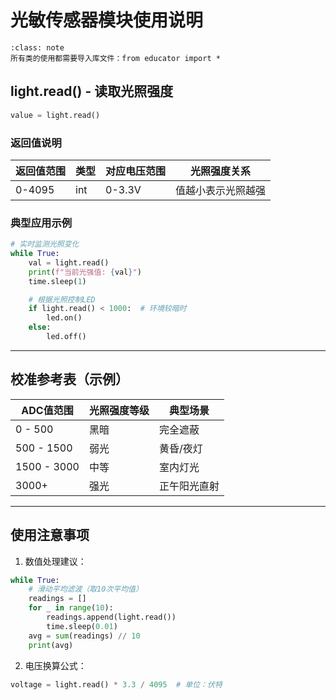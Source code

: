 # 光敏传感器模块使用说明

```{admonition} 注意：
:class: note
所有类的使用都需要导入库文件：from educator import * 
```

## light.read() - 读取光照强度

```python
value = light.read()
```

### 返回值说明

| 返回值范围 | 类型 | 对应电压范围 | 光照强度关系       |
| ---------- | ---- | ------------ | ------------------ |
| 0-4095     | int  | 0-3.3V       | 值越小表示光照越强 |

### 典型应用示例

```python
# 实时监测光照变化
while True:
    val = light.read()
    print(f"当前光强值: {val}")
    time.sleep(1)

    # 根据光照控制LED
    if light.read() < 1000:  # 环境较暗时
        led.on()
    else:
        led.off()
```

------

## 校准参考表（示例）

| ADC值范围 | 光照强度等级 | 典型场景     |
| --------- | ------------ | ------------ |
| 0 - 500     | 黑暗         | 完全遮蔽     |
| 500 - 1500  | 弱光         | 黄昏/夜灯    |
| 1500 - 3000 | 中等         | 室内灯光     |
| 3000+       | 强光         | 正午阳光直射 |

------

## 使用注意事项

1. 数值处理建议：

```python
while True:
    # 滑动平均滤波（取10次平均值）
    readings = []
    for _ in range(10):
        readings.append(light.read())
        time.sleep(0.01)
    avg = sum(readings) // 10
    print(avg)

```

2. 电压换算公式：

```python
voltage = light.read() * 3.3 / 4095  # 单位：伏特
```

